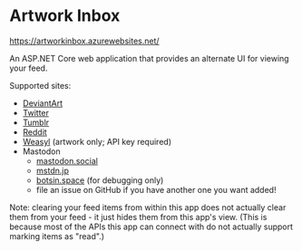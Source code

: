Artwork Inbox
=============

https://artworkinbox.azurewebsites.net/

An ASP.NET Core web application that provides an alternate UI for viewing your feed.

Supported sites:

* [DeviantArt](https://www.deviantart.com/)
* [Twitter](https://www.twitter.com)
* [Tumblr](https://www.tumblr.com)
* [Reddit](https://www.reddit.com/new/)
* [Weasyl](https://www.weasyl.com) (artwork only; API key required)
* Mastodon
    * [mastodon.social](https://mastodon.social/)
    * [mstdn.jp](https://mstdn.jp/)
    * [botsin.space](https://botsin.space/) (for debugging only)
    * file an issue on GitHub if you have another one you want added!

Note: clearing your feed items from within this app does not actually clear
them from your feed - it just hides them from this app's view. (This is
because most of the APIs this app can connect with do not actually support
marking items as "read".)
